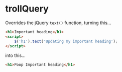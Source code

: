 # trollQuery

Overrides the jQuery `text()` function,
turning this...

```html
<h1>Important heading</h1>
<script>
    $('h1').text('Updating my important heading');
</script>
```

into this...

```html
<h1>Poop Important heading</h1>
```

